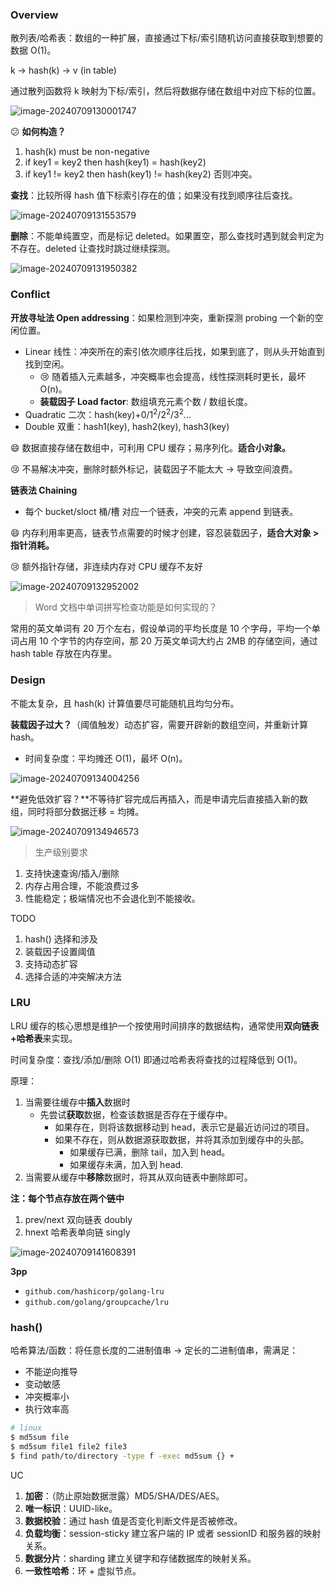 ### Overview

散列表/哈希表：数组的一种扩展，直接通过下标/索引随机访问直接获取到想要的数据 O(1)。

k → hash(k) → v (in table) 

通过散列函数将 k 映射为下标/索引，然后将数据存储在数组中对应下标的位置。

![image-20240709130001747](./11_hash_table.assets/image-20240709130001747.png)

:confused: **如何构造？**

1. hash(k) must be non-negative
2. if key1 = key2 then hash(key1) = hash(key2)
3. if key1 != key2 then hash(key1) != hash(key2) 否则冲突。

**查找**：比较所得 hash 值下标索引存在的值；如果没有找到顺序往后查找。

![image-20240709131553579](./11_hash_table.assets/image-20240709131553579.png)

**删除**：不能单纯置空，而是标记 deleted。如果置空，那么查找时遇到就会判定为不存在。deleted 让查找时跳过继续探测。

![image-20240709131950382](./11_hash_table.assets/image-20240709131950382.png)

### Conflict

**开放寻址法 Open addressing**：如果检测到冲突，重新探测 probing 一个新的空闲位置。

- Linear 线性：冲突所在的索引依次顺序往后找，如果到底了，则从头开始直到找到空闲。
  - :cry: 随着插入元素越多，冲突概率也会提高，线性探测耗时更长，最坏 O(n)。
  - **装载因子 Load factor**: 数组填充元素个数 / 数组长度。
- Quadratic 二次：hash(key)+0/1<sup>2</sup>/2<sup>2</sup>/3<sup>2</sup>...
- Double 双重：hash1(key), hash2(key), hash3(key)

:smile: 数据直接存储在数组中，可利用 CPU 缓存；易序列化。**适合小对象。**

:cry: 不易解决冲突，删除时额外标记，装载因子不能太大 → 导致空间浪费。

**链表法 Chaining**

- 每个 bucket/sloct 桶/槽 对应一个链表，冲突的元素 append 到链表。

:smile: 内存利用率更高，链表节点需要的时候才创建，容忍装载因子，**适合大对象 > 指针消耗。**

:cry: 额外指针存储，非连续内存对 CPU 缓存不友好

![image-20240709132952002](./11_hash_table.assets/image-20240709132952002.png)



> Word 文档中单词拼写检查功能是如何实现的？

常用的英文单词有 20 万个左右，假设单词的平均长度是 10 个字母，平均一个单词占用 10 个字节的内存空间，那 20 万英文单词大约占 2MB 的存储空间，通过 hash table 存放在内存里。

### Design

不能太复杂，且 hash(k) 计算值要尽可能随机且均匀分布。

**装载因子过大？**（阈值触发）动态扩容，需要开辟新的数组空间，并重新计算 hash。

- 时间复杂度：平均摊还 O(1)，最坏 O(n)。

![image-20240709134004256](./11_hash_table.assets/image-20240709134004256.png)

**避免低效扩容？**不等待扩容完成后再插入，而是申请完后直接插入新的数组，同时将部分数据迁移 = 均摊。

![image-20240709134946573](./11_hash_table.assets/image-20240709134946573.png)

> 生产级别要求

1. 支持快速查询/插入/删除
2. 内存占用合理，不能浪费过多
3. 性能稳定；极端情况也不会退化到不能接收。

TODO

1. hash() 选择和涉及
2. 装载因子设置阈值
3. 支持动态扩容
4. 选择合适的冲突解决方法

### LRU

LRU 缓存的核心思想是维护一个按使用时间排序的数据结构，通常使用**双向链表+哈希表**来实现。

时间复杂度：查找/添加/删除 O(1) 即通过哈希表将查找的过程降低到 O(1)。

原理：

1. 当需要往缓存中**插入**数据时
   - 先尝试**获取**数据，检查该数据是否存在于缓存中。
     - 如果存在，则将该数据移动到 head，表示它是最近访问过的项目。
     - 如果不存在，则从数据源获取数据，并将其添加到缓存中的头部。
       - 如果缓存已满，删除 tail，加入到 head。
       - 如果缓存未满，加入到 head.
2. 当需要从缓存中**移除**数据时，将其从双向链表中删除即可。

**注：每个节点存放在两个链中**

1. prev/next 双向链表 doubly
2. hnext 哈希表单向链 singly

![image-20240709141608391](./11_hash_table.assets/image-20240709141608391.png)

**3pp**

- `github.com/hashicorp/golang-lru`
- `github.com/golang/groupcache/lru`

### hash()

哈希算法/函数：将任意长度的二进制值串 → 定长的二进制值串，需满足：

- 不能逆向推导
- 变动敏感
- 冲突概率小
- 执行效率高

```bash
# linux
$ md5sum file
$ md5sum file1 file2 file3
$ find path/to/directory -type f -exec md5sum {} +
```

UC

1. **加密**：（防止原始数据泄露）MD5/SHA/DES/AES。
2. **唯一标识**：UUID-like。
3. **数据校验**：通过 hash 值是否变化判断文件是否被修改。
4. **负载均衡**：session-sticky 建立客户端的 IP 或者 sessionID 和服务器的映射关系。
5. **数据分片**：sharding 建立关键字和存储数据库的映射关系。
6. **一致性哈希**：环 + 虚拟节点。